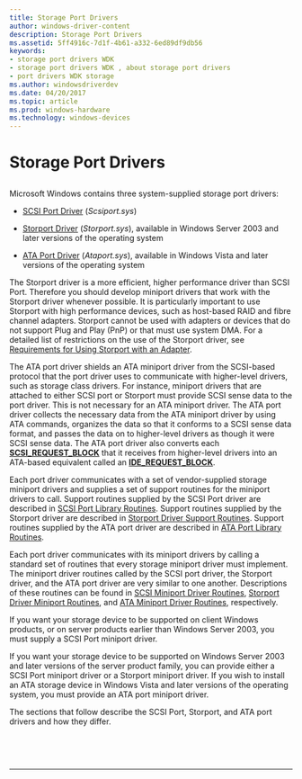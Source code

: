 ```yaml
---
title: Storage Port Drivers
author: windows-driver-content
description: Storage Port Drivers
ms.assetid: 5ff4916c-7d1f-4b61-a332-6ed89df9db56
keywords:
- storage port drivers WDK
- storage port drivers WDK , about storage port drivers
- port drivers WDK storage
ms.author: windowsdriverdev
ms.date: 04/20/2017
ms.topic: article
ms.prod: windows-hardware
ms.technology: windows-devices
---
```


# Storage Port Drivers


## <span id="ddk_storage_port_drivers_kg"></span><span id="DDK_STORAGE_PORT_DRIVERS_KG"></span>


Microsoft Windows contains three system-supplied storage port drivers:

-   [SCSI Port Driver](scsi-port-driver.md) (*Scsiport.sys*)

-   [Storport Driver](storport-driver.md) (*Storport.sys*), available in Windows Server 2003 and later versions of the operating system

-   [ATA Port Driver](ata-port-driver.md) (*Ataport.sys*), available in Windows Vista and later versions of the operating system

The Storport driver is a more efficient, higher performance driver than SCSI Port. Therefore you should develop miniport drivers that work with the Storport driver whenever possible. It is particularly important to use Storport with high performance devices, such as host-based RAID and fibre channel adapters. Storport cannot be used with adapters or devices that do not support Plug and Play (PnP) or that must use system DMA. For a detailed list of restrictions on the use of the Storport driver, see [Requirements for Using Storport with an Adapter](requirements-for-using-storport-with-an-adapter.md).

The ATA port driver shields an ATA miniport driver from the SCSI-based protocol that the port driver uses to communicate with higher-level drivers, such as storage class drivers. For instance, miniport drivers that are attached to either SCSI port or Storport must provide SCSI sense data to the port driver. This is not necessary for an ATA miniport driver. The ATA port driver collects the necessary data from the ATA miniport driver by using ATA commands, organizes the data so that it conforms to a SCSI sense data format, and passes the data on to higher-level drivers as though it were SCSI sense data. The ATA port driver also converts each [**SCSI\_REQUEST\_BLOCK**](https://msdn.microsoft.com/library/windows/hardware/ff565393) that it receives from higher-level drivers into an ATA-based equivalent called an [**IDE\_REQUEST\_BLOCK**](https://msdn.microsoft.com/library/windows/hardware/ff559140).

Each port driver communicates with a set of vendor-supplied storage miniport drivers and supplies a set of support routines for the miniport drivers to call. Support routines supplied by the SCSI Port driver are described in [SCSI Port Library Routines](https://msdn.microsoft.com/library/windows/hardware/ff565375). Support routines supplied by the Storport driver are described in [Storport Driver Support Routines](https://msdn.microsoft.com/library/windows/hardware/ff567548). Support routines supplied by the ATA port driver are described in [ATA Port Library Routines](https://msdn.microsoft.com/library/windows/hardware/ff551343).

Each port driver communicates with its miniport drivers by calling a standard set of routines that every storage miniport driver must implement. The miniport driver routines called by the SCSI port driver, the Storport driver, and the ATA port driver are very similar to one another. Descriptions of these routines can be found in [SCSI Miniport Driver Routines](https://msdn.microsoft.com/library/windows/hardware/ff565312), [Storport Driver Miniport Routines](https://msdn.microsoft.com/library/windows/hardware/ff567543), and [ATA Miniport Driver Routines](https://msdn.microsoft.com/library/windows/hardware/ff551318), respectively.

If you want your storage device to be supported on client Windows products, or on server products earlier than Windows Server 2003, you must supply a SCSI Port miniport driver.

If you want your storage device to be supported on Windows Server 2003 and later versions of the server product family, you can provide either a SCSI Port miniport driver or a Storport miniport driver. If you wish to install an ATA storage device in Windows Vista and later versions of the operating system, you must provide an ATA port miniport driver.

The sections that follow describe the SCSI Port, Storport, and ATA port drivers and how they differ.

 

 


--------------------


